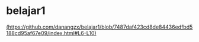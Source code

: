 # belajar1

[(https://github.com/danangzx/belajar1/blob/7487daf423cd8de84436edfbd5188cd95af67e09/index.html#L6-L10)](https://github.com/danangzx/belajar1/blob/7487daf423cd8de84436edfbd5188cd95af67e09/index.html#L6-L10)
